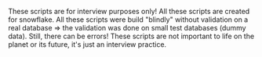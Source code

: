 These scripts are for interview purposes only!
All these scripts are created for snowflake.
All these scripts were build "blindly" without validation on a real database => the validation was done on small test databases (dummy data). Still, there can be errors!
These scripts are not important to life on the planet or its future, it's just an interview practice.
